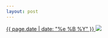 ```yaml
---
layout: post
---
```


<p>
  <a href="/454">
    <time>{{ page.date | date: "%e %B %Y" }}</time>
    <img src="{{ site.assets_url }}/454.jpg">
  </a>
  
</p>
